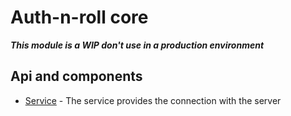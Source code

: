 # Auth-n-roll core

***This module is a WIP don't use in a production environment***

## Api and components

* [Service](./docs/service.md) - The service provides the connection with the server
